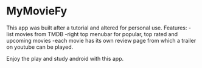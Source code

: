 # MyMovieFy

This app was built after a tutorial and altered for personal use. 
Features:
-list movies from TMDB
-right top menubar for popular, top rated and upcoming movies
-each movie has its own review page from which a trailer on youtube can be played.

Enjoy the play and study android with this app.
